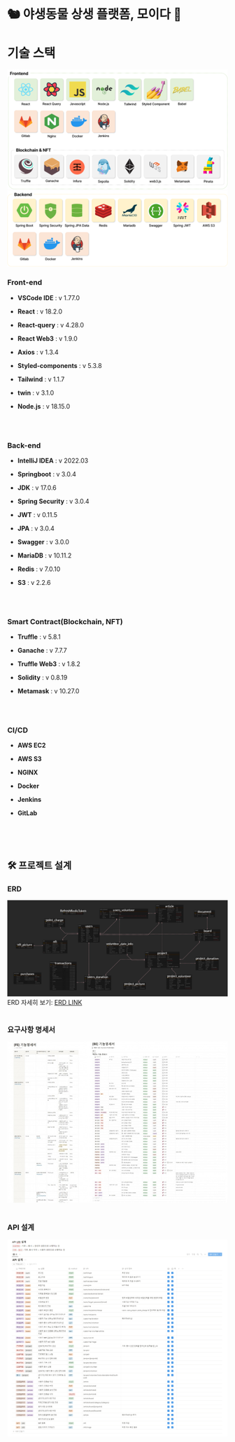# 🐿 야생동물 상생 플랫폼, 모이다 🦩








# 기술 스택
![프론트엔드 기술 스택](./images/front-block.png)
![백엔드 기술 스택](./images/backend-stack.png)
### Front-end
- **VSCode IDE** : v 1.77.0

- **React** : v 18.2.0
- **React-query** : v 4.28.0
- **React Web3** : v 1.9.0
- **Axios** : v 1.3.4
- **Styled-components** : v 5.3.8
- **Tailwind** : v 1.1.7
- **twin** : v 3.1.0
- **Node.js** : v 18.15.0

<br/><br/>
### Back-end
- **IntelliJ IDEA** : v 2022.03

- **Springboot** : v 3.0.4
- **JDK** : v 17.0.6
- **Spring Security** : v 3.0.4
- **JWT** : v 0.11.5
- **JPA** : v 3.0.4
- **Swagger** :  v 3.0.0
- **MariaDB** : v 10.11.2
- **Redis** : v 7.0.10
- **S3** : v 2.2.6

<br/><br/>
### Smart Contract(Blockchain, NFT)
- **Truffle** : v 5.8.1

- **Ganache** : v 7.7.7
- **Truffle Web3** : v 1.8.2
- **Solidity** : v 0.8.19
- **Metamask** : v 10.27.0
   
<br/><br/>
### CI/CD
- **AWS EC2**

- **AWS S3**
- **NGINX**
- **Docker**
- **Jenkins**
- **GitLab**

<br/><br/><br/>
## 🛠 프로젝트 설계
### ERD
![ERD](./images/DB_ERD.png)  
ERD 자세히 보기: [ERD LINK](https://www.erdcloud.com/d/qCT6HGbna3J9auCnr)
<br/><br/>

### 요구사항 명세서
![Requirements_document](./images/Requirements_document.jpg)
<br/><br/>

### API 설계
![API_document](./images/API_document.png)
<br/><br/>

